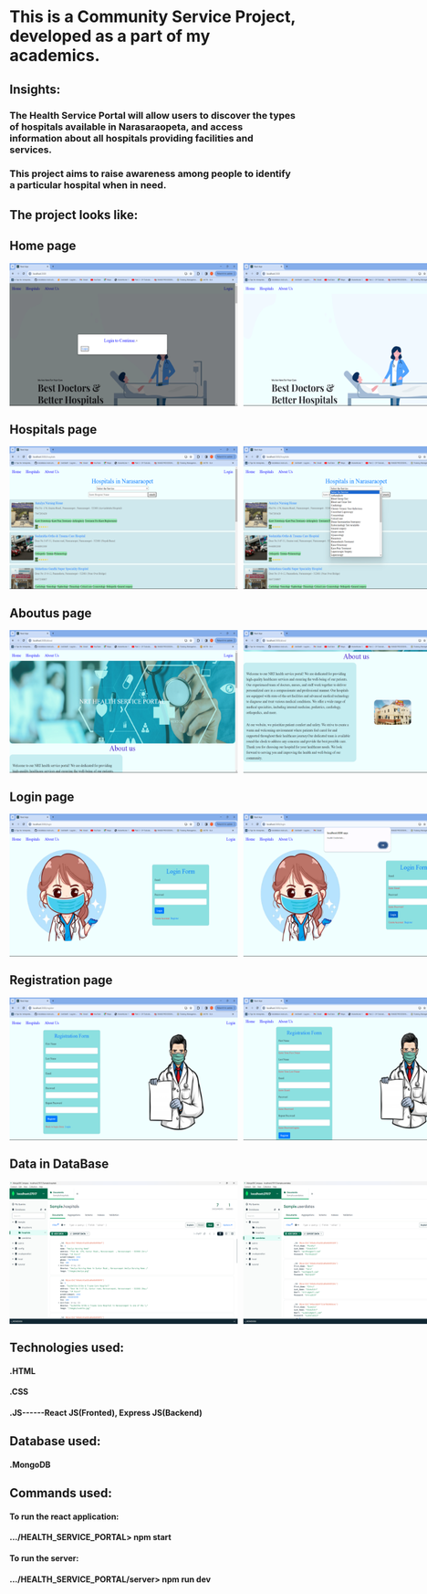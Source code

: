 # This is a Community Service Project, developed as a part of my academics.
## Insights:
   ### The Health Service Portal will allow users to discover the types of hospitals available in Narasaraopeta, and access information about all hospitals providing facilities and services. 
   ### This project aims to raise awareness among people to identify a particular hospital when in need.

## The project looks like:
## Home page
<div style="display: flex;">
    <!-- First image -->
    <img src="./public/images/Screenshots/Base.png" alt="Image 1" style="width: 400px; height: 250px; margin-right: 10px;">
    <!-- Second image -->
    <img src="/public/images/Screenshots/Home-1.png" alt="Image 2" style="width: 400px; height: 250px; margin-right: 10px;">
    <!-- Third image -->
    <img src="/public/images/Screenshots/Home-2.png" alt="Image 3" style="width: 400px; height: 250px;
    margin-right: 10px;">
    <!-- Second image -->
    <img src="/public/images/Screenshots/Home-3.png" alt="Image 2" style="width: 400px; height: 250px; margin-right: 10px;">
    <!-- Second image -->
    <img src="/public/images/Screenshots/Home-4.png" alt="Image 2" style="width: 400px; height: 250px; margin-right: 10px;">
    <!-- Second image -->
    <img src="/public/images/Screenshots/Home-5.png" alt="Image 2" style="width: 400px; height: 250px; margin-right: 10px;">
</div>

## Hospitals page
<div style="display: flex;">
    <!-- First image -->
    <img src="./public/images/Screenshots/Hospitals-1.png" alt="Image 1" style="width: 400px; height: 250px; margin-right: 10px;">
    <!-- Second image -->
    <img src="/public/images/Screenshots/Hospitals-2.png" alt="Image 2" style="width: 400px; height: 250px; margin-right: 10px;">
    <!-- Third image -->
    <img src="/public/images/Screenshots/Hospitals-3.png" alt="Image 3" style="width: 400px; height: 250px;
    margin-right: 10px;">
    <!-- Fourth image -->
    <img src="/public/images/Screenshots/Hospitals-4.png" alt="Image 2" style="width: 400px; height: 250px; margin-right: 10px;">
</div>

## Aboutus page
<div style="display: flex;">
    <!-- First image -->
    <img src="./public/images/Screenshots/Aboutus-1.png" alt="Image 1" style="width: 400px; height: 250px; margin-right: 10px;">
    <!-- Second image -->
    <img src="/public/images/Screenshots/Aboutus-2.png" alt="Image 2" style="width: 400px; height: 250px; margin-right: 10px;">
    <!-- Third image -->
    <img src="/public/images/Screenshots/Aboutus-3.png" alt="Image 3" style="width: 400px; height: 250px;
    margin-right: 10px;">
    <!-- Fourth image -->
    <img src="/public/images/Screenshots/Aboutus-4.png" alt="Image 2" style="width: 400px; height: 250px; margin-right: 10px;">
</div>

## Login page
<div style="display: flex;">
    <!-- First image -->
    <img src="./public/images/Screenshots/Login.png" alt="Image 1" style="width: 400px; height: 250px; margin-right: 10px;">
    <!-- Second image -->
    <img src="/public/images/Screenshots/Login_valid.png" alt="Image 2" style="width: 400px; height: 250px; margin-right: 10px;">
</div>

## Registration page
<div style="display: flex;">
    <!-- First image -->
    <img src="./public/images/Screenshots/Register.png" alt="Image 1" style="width: 400px; height: 250px; margin-right: 10px;">
    <!-- Second image -->
    <img src="/public/images/Screenshots/Register_valid.png" alt="Image 2" style="width: 400px; height: 250px; margin-right: 10px;">
</div>

## Data in DataBase
<div style="display: flex;">
    <!-- First image -->
    <img src="./public/images/Screenshots/DB-1.png" alt="Image 1" style="width: 400px; height: 250px; margin-right: 10px;">
    <!-- Second image -->
    <img src="/public/images/Screenshots/DB-2.png" alt="Image 2" style="width: 400px; height: 250px; margin-right: 10px;">
    <!-- Second image -->
    <img src="/public/images/Screenshots/DB-3.png" alt="Image 2" style="width: 400px; height: 250px; margin-right: 10px;">
</div>



## Technologies used:
   #### .HTML
   #### .CSS
   #### .JS------React JS(Fronted), Express JS(Backend)
## Database used:
   #### .MongoDB

## Commands used:
   #### To run the react application:
   #### .../HEALTH_SERVICE_PORTAL> npm start
   #### To run the server:
   #### .../HEALTH_SERVICE_PORTAL/server> npm run dev

